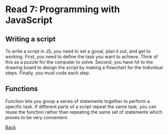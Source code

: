 # Read 7: Programming with JavaScript

## Writing a script

To write a script in JS, you need to set a gooal, plan it out, and get to working. First, you need to define the task you want to achieve. Think of this as a puzzle for the computer to solve. Second, you have hit to the drawing board to design the script by making a flowchart for the Individual steps. Finally, you must code each step.

## Functions

Function lets you group a series of statements together to perform a specific task. If different parts of a script repeat the same task, you can reuse the function rather than repeating the same set of statements which proves to be very convenient.

[Back](https://dylanmunson.github.io/reading-notes/)
